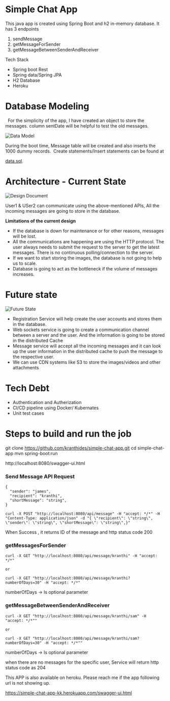 # Simple Chat App 

This java app is created using Spring Boot and h2 in-memory database. It has 3 endpoints 

1. sendMessage
2. getMessageForSender 
3. getMessageBetweenSenderAndReceiver

Tech Stack 
* Spring boot Rest
* Spring data/Spring JPA 
* H2 Database 
* Heroku 

# Database Modeling 
 
For the simplicity of the app, I have created an object to store the messages. column sentDate will be helpful to test the old messages. 

![Data Model](https://user-images.githubusercontent.com/9857819/126576422-66b62435-6e2e-48a9-a20c-421d13eecf5f.png)

During the boot time, Message table will be created and also inserts the 1000 dummy records.  Create statements/Insert statements can be found at 

[data.sql](https://github.com/kranthides/simple-chat-app/blob/master/src/main/resources/data.sql).


# Architecture - Current State

![Design Document](https://user-images.githubusercontent.com/9857819/126578123-63806b97-8c3c-49fa-b930-f928663a6440.png)

User1 & USer2 can communicate using the above-mentioned APIs, All the incoming messages are going to store in the database.  

**Limitations of the current design**
* If the database is down for maintenance or for other reasons, messages will be lost. 
* All the communications are happening are using the HTTP protocol. The user always needs to submit the request to the server to get the latest messages. There is no continuous polling/connection to the server. 
* If we want to start storing the images, the database is not going to help us to scale. 
* Database is going to act as the bottleneck if the volume of messages increases. 

# Future state 
![Future State](https://user-images.githubusercontent.com/9857819/126579186-dedae732-9c05-4c96-8895-615c36d3ee08.png)

* Registration Service will help create the user accounts and stores them in the database. 
* Web sockets service is going to create a communication channel between a server and the user. And the information is going to be stored in the distributed Cache
* Message service will accept all the incoming messages and it can look up the user information in the distributed cache to push the message to the respective user. 
* We can use CDN systems like S3 to store the images/videos and other attachments 

# Tech Debt 
* Authentication and Autherization 
* CI/CD pipeline using Docker/ Kubernates 
* Unit test cases 

# Steps to build and run the job 

git clone https://github.com/kranthides/simple-chat-app.git
cd simple-chat-app
mvn spring-boot:run

http://localhost:8080/swagger-ui.html

### Send Message API Request 

```
{
  "sender": "james",
  "recipient": "kranthi",
  "shortMessage": "string",
}

curl -X POST "http://localhost:8080/api/message" -H "accept: */*" -H "Content-Type: application/json" -d "{ \"recipient\": \"string\", \"sender\": \"string\", \"shortMessage\": \"string\",}"
```
When Success , it returns ID of the message and http status code 200

### getMessagesForSender
```
curl -X GET "http://localhost:8080/api/message/kranthi" -H "accept: */*"

or 

curl -X GET "http://localhost:8080/api/message/kranthi?numberOfDays=30" -H "accept: */*"
```
numberOfDays -> Is optional parameter 


### getMessageBetweenSenderAndReceiver
```
curl -X GET "http://localhost:8080/api/message/kranthi/sam" -H "accept: */*""

or 

curl -X GET "http://localhost:8080/api/message/kranthi/sam?numberOfDays=30" -H "accept: */*""
```
numberOfDays -> Is optional parameter 


when there are no messages for the specific user, Service will return http status code as 204


This APP is also available on heroku. Please reach me if the app following url is not showing up.  

https://simple-chat-app-kk.herokuapp.com/swagger-ui.html

